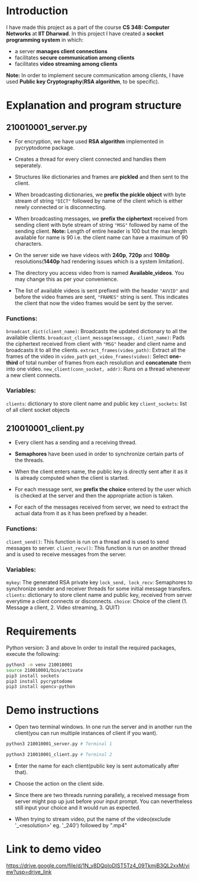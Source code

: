 # Introduction
I have made this project as a part of the course **CS 348: Computer Networks** at **IIT Dharwad**.
In this project I have created a **socket programming system** in which:
- a server **manages client connections**
- facilitates **secure communication among clients**
- facilitates **video streaming among clients**

**Note:** In order to implement secure communication among clients, I have used **Public key Cryptography**(**RSA algorithm**, to be specific).

# Explanation and program structure
## 210010001_server.py
- For encryption, we have used **RSA algorithm** implemented in pycryptodome package.

- Creates a thread for every client connected and handles them seperately.

- Structures like dictionaries and frames are **pickled** and then sent to the client.

- When broadcasting dictionaries, we **prefix the pickle object** with byte stream of string `"DICT"` followed by 
name of the client which is either newly connected or is disconnecting.

- When broadcasting messages, we **prefix the ciphertext** received from sending client with byte stream of string `"MSG"` followed by name of the sending client.
**Note:** Length of entire header is 100 but the max length available for name is 90 i.e. the client name can have a maximum of 90 characters.

- On the server side we have videos with **240p**, **720p** and **1080p** resolutions(**1440p** had rendering issues which is a system limitation).

- The directory you access video from is named **Available_videos**. You may change this as per your convenience.

- The list of available videos is sent prefixed with the header `"AVVID"` and before the video frames are sent, `"FRAMES"` string is sent.
This indicates the client that now the video frames would be sent by the server.

### Functions:
`broadcast_dict(client_name)`: Broadcasts the updated dictionary to all the available clients.
`broadcast_client_message(message, client_name)`: Pads the ciphertext received from client with `"MSG"` header and client name and broadcasts it to all the clients.
`extract_frames(video_path)`: Extract all the frames of the video in `video_path`
`get_video_frames(video)`: Select **one-third** of total number of frames from each resolution and **concatenate** them into one video.
`new_client(conn_socket, addr)`: Runs on a thread whenever a new client connects.

### Variables:
`clients`: dictionary to store client name and public key
`client_sockets`: list of all client socket objects

## 210010001_client.py
- Every client has a sending and a receiving thread.

- **Semaphores** have been used in order to synchronize certain parts of the threads.

- When the client enters name, the public key is directly sent after it as it is already computed when the client is started.

- For each message sent, we **prefix the choice** entered by the user which is checked at the server and then the appropriate action is taken.

- For each of the messages received from server, we need to extract the actual data from it as it has been prefixed by a header.

### Functions:
`client_send()`: This function is run on a thread and is used to send messages to server.
`client_recv()`: This function is run on another thread and is used to receive messages from the server.	

### Variables:
`mykey`: The generated RSA private key
`lock_send, lock_recv`: Semaphores to synchronize sender and receiver threads for some initial message transfers.
`clients`: dictionary to store client name and public key, received from server everytime a client connects or disconnects.
`choice`: Choice of the client (1. Message a client, 2. Video streaming, 3. QUIT)

# Requirements
Python version: 3 and above
In order to install the required packages, execute the following:
```bash
python3 -m venv 210010001
source 210010001/bin/activate
pip3 install sockets
pip3 install pycryptodome
pip3 install opencv-python
```

# Demo instructions
- Open two terminal windows. In one run the server and in another run the client(you can run multiple instances of client if you want).
```bash
python3 210010001_server.py # Terminal 1
```
```bash
python3 210010001_client.py # Terminal 2
```

- Enter the name for each client(public key is sent automatically after that).

- Choose the action on the client side.

- Since there are two threads running parallely, a received message from server might pop up just before your input prompt.
You can nevertheless still input your choice and it would run as expected.

- When trying to stream video, put the name of the video(exclude '_\<resolution\>' eg. '_240') followed by ".mp4"

# Link to demo video
https://drive.google.com/file/d/1N_v8DQpIoDlST5Tz4_09TkmjB3QL2xxM/view?usp=drive_link
